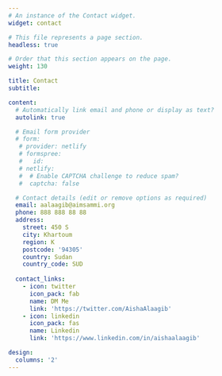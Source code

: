 ```yaml
---
# An instance of the Contact widget.
widget: contact

# This file represents a page section.
headless: true

# Order that this section appears on the page.
weight: 130

title: Contact
subtitle:

content:
  # Automatically link email and phone or display as text?
  autolink: true

  # Email form provider
  # form:
   # provider: netlify
   # formspree:
   #   id:
   # netlify:
   #  # Enable CAPTCHA challenge to reduce spam?
   #  captcha: false

  # Contact details (edit or remove options as required)
  email: aalaagib@aimsammi.org
  phone: 888 888 88 88
  address:
    street: 450 S
    city: Khartoum
    region: K
    postcode: '94305'
    country: Sudan
    country_code: SUD
 
  contact_links:
    - icon: twitter
      icon_pack: fab
      name: DM Me
      link: 'https://twitter.com/AishaAlaagib'
    - icon: linkedin
      icon_pack: fas
      name: Linkedin
      link: 'https://www.linkedin.com/in/aishaalaagib'

design:
  columns: '2'
---
```

